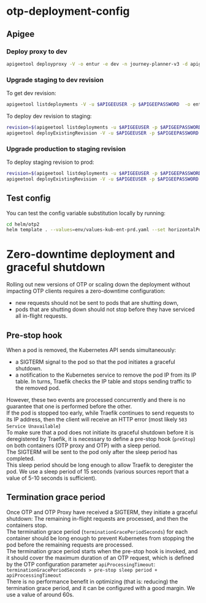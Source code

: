 # otp-deployment-config


## Apigee

### Deploy proxy to dev

```bash
apigeetool deployproxy -V -o entur -e dev -n journey-planner-v3 -d apigee/journey-planner-v3 -u $APIGEEUSER -p $APIGEEPASSWORD
```

### Upgrade staging to dev revision

To get dev revision:

```bash
apigeetool listdeployments -V -u $APIGEEUSER -p $APIGEEPASSWORD  -o entur -n journey-planner-v3 -j | jq '.deployments[] | select(.environment |contains("dev")) |.revision'
```

To deploy dev revision to staging:

```bash
revision=$(apigeetool listdeployments -u $APIGEEUSER -p $APIGEEPASSWORD  -o entur -n journey-planner-v3 -j | jq '.deployments[] | select(.environment |contains("dev")) |.revision') && \
apigeetool deployExistingRevision -V -u $APIGEEUSER -p $APIGEEPASSWORD -o entur -e stage  -n journey-planner-v3 -r $revision
```

### Upgrade production to staging revision

To deploy staging revision to prod:

```bash
revision=$(apigeetool listdeployments -u $APIGEEUSER -p $APIGEEPASSWORD  -o entur -n journey-planner-v3 -j | jq '.deployments[] | select(.environment |contains("stage")) |.revision') && \
apigeetool deployExistingRevision -V -u $APIGEEUSER -p $APIGEEPASSWORD -o entur -e prod  -n journey-planner-v3 -r $revision
```

## Test config

You can test the config variable substitution locally by running:
```bash
cd helm/otp2
helm template . --values=env/values-kub-ent-prd.yaml --set horizontalPodAutoscaler.enabled=false  > test.yaml
```

# Zero-downtime deployment and graceful shutdown 
Rolling out new versions of OTP or scaling down the deployment without impacting OTP clients requires a zero-downtime configuration:
- new requests should not be sent to pods that are shutting down,
- pods that are shutting down should not stop before they have serviced all in-flight requests.

## Pre-stop hook
When a pod is removed, the Kubernetes API sends simultaneously:
- a SIGTERM signal to the pod so that the pod initiates a graceful shutdown.
- a notification to the Kubernetes service to remove the pod IP from its IP table. In turns, Traefik checks the IP table and stops sending traffic to the removed pod.

However, these two events are processed concurrently and there is no guarantee that one is performed before the other.  
If the pod is stopped too early, while Traefik continues to send requests to its IP address, then the client will receive an HTTP error (most likely `503 Service Unavailable`)  
To make sure that a pod does not initiate its graceful shutdown before it is deregistered by Traefik, it is necessary to define a pre-stop hook (`preStop`) on both containers (OTP proxy and OTP) with a sleep period.  
The SIGTERM will be sent to the pod only after the sleep period has completed.  
This sleep period should be long enough to allow Traefik to deregister the pod. We use a sleep period of 15 seconds (various sources report that a value of 5-10 seconds is sufficient). 


## Termination grace period
Once OTP and OTP Proxy have received a SIGTERM, they initiate a graceful shutdown: The remaining in-flight requests are processed, and then the containers stop.  
The termination grace period (`terminationGracePeriodSeconds`) for each container should be long enough to prevent Kubernetes from stopping the pod before the remaining requests are processed.  
The termination grace period starts when the pre-stop hook is invoked, and it should cover the maximum duration of an OTP request, which is defined by the OTP configuration parameter `apiProcessingTimeout`:  
```terminationGracePeriodSeconds > pre-stop sleep period + apiProcessingTimeout```  
There is no performance benefit in optimizing (that is: reducing) the termination grace period, and it can be configured with a good margin. We use a value of around 60s.

